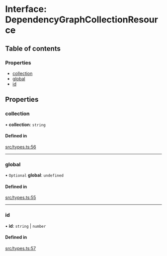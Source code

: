 # Interface: DependencyGraphCollectionResource

## Table of contents

### Properties

- [collection](DependencyGraphCollectionResource.md#collection)
- [global](DependencyGraphCollectionResource.md#global)
- [id](DependencyGraphCollectionResource.md#id)

## Properties

### collection

• **collection**: `string`

#### Defined in

[src/types.ts:56](https://github.com/GeorgeHulpoi/payload-dependencies-graph/blob/e996cfd/src/types.ts#L56)

___

### global

• `Optional` **global**: `undefined`

#### Defined in

[src/types.ts:55](https://github.com/GeorgeHulpoi/payload-dependencies-graph/blob/e996cfd/src/types.ts#L55)

___

### id

• **id**: `string` \| `number`

#### Defined in

[src/types.ts:57](https://github.com/GeorgeHulpoi/payload-dependencies-graph/blob/e996cfd/src/types.ts#L57)
